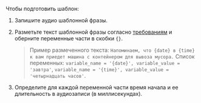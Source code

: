 Чтобы подготовить шаблон:

1. Запишите аудио шаблонной фразы.
1. Разметьте текст шаблонной фразы согласно [требованиям](../../speechkit/tts/templates.md#requirements-text) и оберните переменные части в скобки `{}`.

    > Пример размеченного текста: `Напоминаем, что {date} в {time} к вам приедет машина с контейнером для вывоза мусора.`
    > Список переменных: `variable_name = '{date}', variable_value = 'завтра'`, `variable_name = '{time}', variable_value = 'четырнадцать часов'`.

1. Определите для каждой переменной части время начала и ее длительность в аудиозаписи (в миллисекундах).
